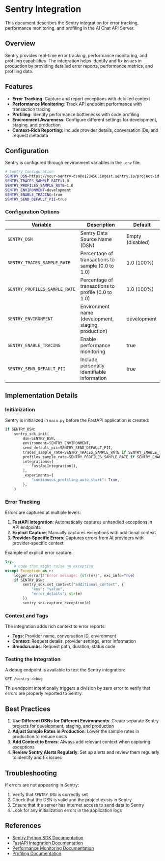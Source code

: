 # Sentry Integration

This document describes the Sentry integration for error tracking, performance monitoring, and profiling in the AI Chat API Server.

## Overview

Sentry provides real-time error tracking, performance monitoring, and profiling capabilities. The integration helps identify and fix issues in production by providing detailed error reports, performance metrics, and profiling data.

## Features

- **Error Tracking**: Capture and report exceptions with detailed context
- **Performance Monitoring**: Track API endpoint performance with transaction tracing
- **Profiling**: Identify performance bottlenecks with code profiling
- **Environment Awareness**: Configure different settings for development, staging, and production
- **Context-Rich Reporting**: Include provider details, conversation IDs, and request metadata

## Configuration

Sentry is configured through environment variables in the `.env` file:

```bash
# Sentry Configuration
SENTRY_DSN=https://your-sentry-dsn@o123456.ingest.sentry.io/project-id
SENTRY_TRACES_SAMPLE_RATE=1.0
SENTRY_PROFILES_SAMPLE_RATE=1.0
SENTRY_ENVIRONMENT=development
SENTRY_ENABLE_TRACING=true
SENTRY_SEND_DEFAULT_PII=true
```

### Configuration Options

| Variable | Description | Default |
|----------|-------------|---------|
| `SENTRY_DSN` | Sentry Data Source Name (DSN) | Empty (disabled) |
| `SENTRY_TRACES_SAMPLE_RATE` | Percentage of transactions to sample (0.0 to 1.0) | 1.0 (100%) |
| `SENTRY_PROFILES_SAMPLE_RATE` | Percentage of transactions to profile (0.0 to 1.0) | 1.0 (100%) |
| `SENTRY_ENVIRONMENT` | Environment name (development, staging, production) | development |
| `SENTRY_ENABLE_TRACING` | Enable performance monitoring | true |
| `SENTRY_SEND_DEFAULT_PII` | Include personally identifiable information | true |

## Implementation Details

### Initialization

Sentry is initialized in `main.py` before the FastAPI application is created:

```python
if SENTRY_DSN:
    sentry_sdk.init(
        dsn=SENTRY_DSN,
        environment=SENTRY_ENVIRONMENT,
        send_default_pii=SENTRY_SEND_DEFAULT_PII,
        traces_sample_rate=SENTRY_TRACES_SAMPLE_RATE if SENTRY_ENABLE_TRACING else 0.0,
        profiles_sample_rate=SENTRY_PROFILES_SAMPLE_RATE if SENTRY_ENABLE_TRACING else 0.0,
        integrations=[
            FastApiIntegration(),
        ],
        _experiments={
            "continuous_profiling_auto_start": True,
        },
    )
```

### Error Tracking

Errors are captured at multiple levels:

1. **FastAPI Integration**: Automatically captures unhandled exceptions in API endpoints
2. **Explicit Capture**: Manually captures exceptions with additional context
3. **Provider-Specific Errors**: Captures errors from AI providers with provider-specific context

Example of explicit error capture:

```python
try:
    # Code that might raise an exception
except Exception as e:
    logger.error(f"Error message: {str(e)}", exc_info=True)
    if SENTRY_DSN:
        sentry_sdk.set_context("additional_context", {
            "key": "value",
            "error_details": str(e)
        })
        sentry_sdk.capture_exception(e)
```

### Context and Tags

The integration adds rich context to error reports:

- **Tags**: Provider name, conversation ID, environment
- **Context**: Request details, provider settings, error information
- **Breadcrumbs**: Request path, duration, status code

### Testing the Integration

A debug endpoint is available to test the Sentry integration:

```
GET /sentry-debug
```

This endpoint intentionally triggers a division by zero error to verify that errors are properly reported to Sentry.

## Best Practices

1. **Use Different DSNs for Different Environments**: Create separate Sentry projects for development, staging, and production
2. **Adjust Sample Rates in Production**: Lower the sample rates in production to reduce costs
3. **Add Context to Errors**: Always add relevant context when capturing exceptions
4. **Review Sentry Alerts Regularly**: Set up alerts and review them regularly to identify and fix issues

## Troubleshooting

If errors are not appearing in Sentry:

1. Verify that `SENTRY_DSN` is correctly set
2. Check that the DSN is valid and the project exists in Sentry
3. Ensure that the server has internet access to send data to Sentry
4. Look for any initialization errors in the application logs

## References

- [Sentry Python SDK Documentation](https://docs.sentry.io/platforms/python/)
- [FastAPI Integration Documentation](https://docs.sentry.io/platforms/python/guides/fastapi/)
- [Performance Monitoring Documentation](https://docs.sentry.io/product/performance/)
- [Profiling Documentation](https://docs.sentry.io/product/profiling/) 